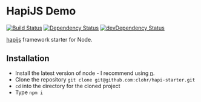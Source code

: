 # HapiJS Demo

[![Build Status](https://travis-ci.org/clohr/hapijs-demo.svg?branch=master)](https://travis-ci.org/clohr/hapijs-demo)
[![Dependency Status](https://david-dm.org/clohr/hapijs-demo.svg?theme=shields.io)](https://david-dm.org/clohr/hapijs-demo)
[![devDependency Status](https://david-dm.org/clohr/hapijs-demo/dev-status.svg?theme=shields.io)](https://david-dm.org/clohr/hapijs-demo#info=devDependencies)

[hapijs](http://hapijs.com/) framework starter for Node.

## Installation
* Install the latest version of node - I recommend using [n](https://www.npmjs.com/package/n).
* Clone the repository `git clone git@github.com:clohr/hapi-starter.git`
* `cd` into the directory for the cloned project
* Type `npm i`